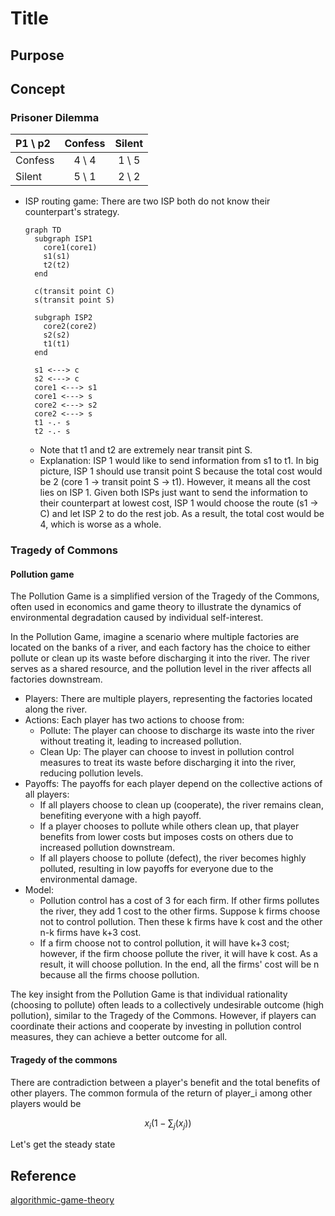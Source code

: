 # Title

## Purpose

## Concept

### Prisoner Dilemma

| P1 \ p2 | Confess | Silent |
| :---  | :----: | :---: |
| Confess | 4 \ 4 | 1 \ 5 |
| Silent | 5 \ 1 | 2 \ 2 |

* ISP routing game: There are two ISP both do not know their counterpart's strategy. 
  ```mermaid
  graph TD
    subgraph ISP1
      core1(core1)
      s1(s1)
      t2(t2)
    end

    c(transit point C)
    s(transit point S)

    subgraph ISP2
      core2(core2)
      s2(s2)
      t1(t1)
    end
    
    s1 <---> c
    s2 <---> c
    core1 <---> s1
    core1 <---> s
    core2 <---> s2
    core2 <---> s
    t1 -.- s
    t2 -.- s
  ```
  * Note that t1 and t2 are extremely near transit pint S.
  * Explanation: ISP 1 would like to send information from s1 to t1. In big picture, ISP 1 should use transit point S because the total cost would be 2 (core 1 -> transit point S -> t1). However, it means all the cost lies on ISP 1. Given both ISPs just want to send the information to their counterpart at lowest cost, ISP 1 would choose the route (s1 -> C) and let ISP 2 to do the rest job. As a result, the total cost would be 4, which is worse as a whole.

### Tragedy of Commons

#### Pollution game

The Pollution Game is a simplified version of the Tragedy of the Commons, often used in economics and game theory to illustrate the dynamics of environmental degradation caused by individual self-interest.

In the Pollution Game, imagine a scenario where multiple factories are located on the banks of a river, and each factory has the choice to either pollute or clean up its waste before discharging it into the river. The river serves as a shared resource, and the pollution level in the river affects all factories downstream.

* Players: There are multiple players, representing the factories located along the river.
* Actions: Each player has two actions to choose from:
  * Pollute: The player can choose to discharge its waste into the river without treating it, leading to increased pollution.
  * Clean Up: The player can choose to invest in pollution control measures to treat its waste before discharging it into the river, reducing pollution levels.
* Payoffs: The payoffs for each player depend on the collective actions of all players:
  * If all players choose to clean up (cooperate), the river remains clean, benefiting everyone with a high payoff.
  * If a player chooses to pollute while others clean up, that player benefits from lower costs but imposes costs on others due to increased pollution downstream.
  * If all players choose to pollute (defect), the river becomes highly polluted, resulting in low payoffs for everyone due to the environmental damage.
* Model:
  * Pollution control has a cost of 3 for each firm. If other firms pollutes the river, they add 1 cost to the other firms. Suppose k firms choose not to control pollution. Then these k firms have k cost and the other n-k firms have k+3 cost.
  * If a firm choose not to control pollution, it will have k+3 cost; however, if the firm choose pollute the river, it will have k cost. As a result, it will choose pollution. In the end, all the firms' cost will be n because all the firms choose pollution.

The key insight from the Pollution Game is that individual rationality (choosing to pollute) often leads to a collectively undesirable outcome (high pollution), similar to the Tragedy of the Commons. However, if players can coordinate their actions and cooperate by investing in pollution control measures, they can achieve a better outcome for all.

#### Tragedy of the commons

There are contradiction between a player's benefit and the total benefits of other players. The common formula of the return of player_i among other players would be

$$x_i(1 - \sum_j(x_j))$$

Let's get the steady state

## Reference

[algorithmic-game-theory](https://www.cs.cmu.edu/~sandholm/cs15-892F13/algorithmic-game-theory.pdf)
